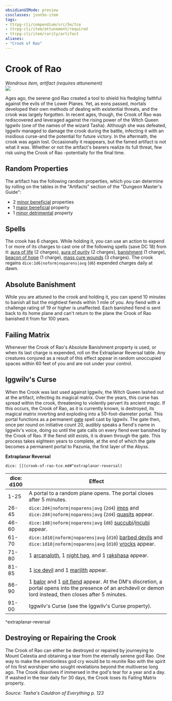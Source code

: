 ```yaml
---
obsidianUIMode: preview
cssclasses: json5e-item
tags:
- ttrpg-cli/compendium/src/5e/tce
- ttrpg-cli/item/attunement/required
- ttrpg-cli/item/rarity/artifact
aliases: 
- "Crook of Rao"
---
```

# Crook of Rao
*Wondrous item, artifact (requires attunement)*  
![](/3-Mechanics/CLI/Compendium/items/img/crook-of-rao.webp#right)


Ages ago, the serene god Rao created a tool to shield his fledgling faithful against the evils of the Lower Planes. Yet, as eons passed, mortals developed their own methods of dealing with existential threats, and the crook was largely forgotten. In recent ages, though, the Crook of Rao was rediscovered and leveraged against the rising power of the Witch Queen Iggwilv (one of the names of the wizard Tasha). Although she was defeated, Iggwilv managed to damage the crook during the battle, infecting it with an insidious curse-and the potential for future victory. In the aftermath, the crook was again lost. Occasionally it reappears, but the famed artifact is not what it was. Whether or not the artifact's bearers realize its full threat, few risk using the Crook of Rao -potentially for the final time.

## Random Properties

The artifact has the following random properties, which you can determine by rolling on the tables in the "Artifacts" section of the "Dungeon Master's Guide":

- 2 [minor beneficial](/3-Mechanics/CLI/Compendium/tables/artifact-properties-minor-beneficial-properties.md) properties  
- 1 [major beneficial](/3-Mechanics/CLI/Compendium/tables/artifact-properties-major-beneficial-properties.md) property  
- 1 [minor detrimental](/3-Mechanics/CLI/Compendium/tables/artifact-properties-minor-detrimental-properties.md) property  

## Spells

The crook has 6 charges. While holding it, you can use an action to expend 1 or more of its charges to cast one of the following spells (save DC 18) from it: [aura of life](/3-Mechanics/CLI/Compendium/spells/aura-of-life.md) (2 charges), [aura of purity](/3-Mechanics/CLI/Compendium/spells/aura-of-purity.md) (2 charges), [banishment](/3-Mechanics/CLI/Compendium/spells/banishment.md) (1 charge), [beacon of hope](/3-Mechanics/CLI/Compendium/spells/beacon-of-hope.md) (1 charge), [mass cure wounds](/3-Mechanics/CLI/Compendium/spells/mass-cure-wounds.md) (3 charges). The crook regains `dice:1d6|noform|noparens|avg` (`d6`) expended charges daily at dawn.

## Absolute Banishment

While you are attuned to the crook and holding it, you can spend 10 minutes to banish all but the mightiest fiends within 1 mile of you. Any fiend with a challenge rating of 19 or higher is unaffected. Each banished fiend is sent back to its home plane and can't return to the plane the Crook of Rao banished it from for 100 years.

## Failing Matrix

Whenever the Crook of Rao's Absolute Banishment property is used, or when its last charge is expended, roll on the Extraplanar Reversal table. Any creatures conjured as a result of this effect appear in random unoccupied spaces within 60 feet of you and are not under your control.

## Iggwilv's Curse

When the Crook was last used against Iggwilv, the Witch Queen lashed out at the artifact, infecting its magical matrix. Over the years, this curse has spread within the crook, threatening to violently pervert its ancient magic. If this occurs, the Crook of Rao, as it is currently known, is destroyed, its magical matrix inverting and exploding into a 50-foot-diameter portal. This portal functions as a permanent [gate](/3-Mechanics/CLI/Compendium/spells/gate.md) spell cast by Iggwilv. The gate then, once per round on initiative count 20, audibly speaks a fiend's name in Iggwilv's voice, doing so until the gate calls on every fiend ever banished by the Crook of Rao. If the fiend still exists, it is drawn through the gate. This process takes eighteen years to complete, at the end of which the gate becomes a permanent portal to Pazunia, the first layer of the Abyss.

**Extraplanar Reversal**

`dice: [](crook-of-rao-tce.md#^extraplanar-reversal)`

| dice: d100 | Effect |
|------------|--------|
| 1-25 | A portal to a random plane opens. The portal closes after 5 minutes. |
| 26-45 | `dice:2d4\|noform\|noparens\|avg` (`2d4`) [imps](/3-Mechanics/CLI/Compendium/bestiary/fiend/imp.md) and `dice:2d4\|noform\|noparens\|avg` (`2d4`) [quasits](/3-Mechanics/CLI/Compendium/bestiary/fiend/quasit.md) appear. |
| 46-60 | `dice:1d8\|noform\|noparens\|avg` (`d8`) [succubi](/3-Mechanics/CLI/Compendium/bestiary/fiend/succubus.md)/[incubi](/3-Mechanics/CLI/Compendium/bestiary/fiend/incubus.md) appear. |
| 61-70 | `dice:1d10\|noform\|noparens\|avg` (`d10`) [barbed devils](/3-Mechanics/CLI/Compendium/bestiary/fiend/barbed-devil.md) and `dice:1d10\|noform\|noparens\|avg` (`d10`) [vrocks](/3-Mechanics/CLI/Compendium/bestiary/fiend/vrock.md) appear. |
| 71-80 | 1 [arcanaloth](/3-Mechanics/CLI/Compendium/bestiary/fiend/arcanaloth.md), 1 [night hag](/3-Mechanics/CLI/Compendium/bestiary/fiend/night-hag.md), and 1 [rakshasa](/3-Mechanics/CLI/Compendium/bestiary/fiend/rakshasa.md) appear. |
| 81-85 | 1 [ice devil](/3-Mechanics/CLI/Compendium/bestiary/fiend/ice-devil.md) and 1 [marilith](/3-Mechanics/CLI/Compendium/bestiary/fiend/marilith.md) appear. |
| 86-90 | 1 [balor](/3-Mechanics/CLI/Compendium/bestiary/fiend/balor.md) and 1 [pit fiend](/3-Mechanics/CLI/Compendium/bestiary/fiend/pit-fiend.md) appear. At the DM's discretion, a portal opens into the presence of an archdevil or demon lord instead, then closes after 5 minutes. |
| 91-00 | Iggwilv's Curse (see the Iggwilv's Curse property). |
^extraplanar-reversal

## Destroying or Repairing the Crook

The Crook of Rao can either be destroyed or repaired by journeying to Mount Celestia and obtaining a tear from the eternally serene god Rao. One way to make the emotionless god cry would be to reunite Rao with the spirit of his first worshiper who sought revelations beyond the multiverse long ago. The Crook dissolves if immersed in the god's tear for a year and a day. If washed in the tear daily for 30 days, the Crook loses its Failing Matrix property.

*Source: Tasha's Cauldron of Everything p. 123*